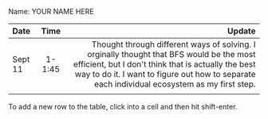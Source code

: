 Name: YOUR NAME HERE

| Date    |  Time  |                                                                                                                                                                                                                                           Update |
|:--------|:------:|-------------------------------------------------------------------------------------------------------------------------------------------------------------------------------------------------------------------------------------------------:|
| Sept 11 | 1-1:45 |  Thought through different ways of solving. I orginally thought that BFS would be the most efficient, but I don't think that is actually the best way to do it. I want to figure out how to separate each individual ecosystem as my first step. |
|         |        |                                                                                                                                                                                                                                                  |


To add a new row to the table, click into a cell and then hit shift-enter.